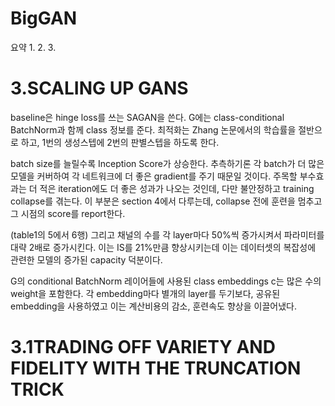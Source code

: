 BigGAN
==
요약
1.
2.
3.

3.SCALING UP GANS
==
baseline은 hinge loss를 쓰는 SAGAN을 쓴다. G에는 class-conditional BatchNorm과 함께 class 정보를 준다.
최적화는 Zhang 논문에서의 학습률을 절반으로 하고, 1번의 생성스텝에 2번의 판별스텝을 하도록 한다.

batch size를 늘릴수록 Inception Score가 상승한다.
추측하기론 각 batch가 더 많은 모델을 커버하여 각 네트워크에 더 좋은 gradient를 주기 때문일 것이다.
주목할 부수효과는 더 적은 iteration에도 더 좋은 성과가 나오는 것인데, 다만 불안정하고 training collapse를 겪는다.
이 부분은 section 4에서 다루는데, collapse 전에 훈련을 멈추고 그 시점의 score를 report한다.

(table1의 5에서 6행) 그리고 채널의 수를 각 layer마다 50%씩 증가시켜서 파라미터를 대략 2배로 증가시킨다.
이는 IS를 21%만큼 향상시키는데 이는 데이터셋의 복잡성에 관련한 모델의 증가된 capacity 덕분이다.

G의 conditional BatchNorm 레이어들에 사용된 class embeddings c는 많은 수의 weight을 포함한다.
각 embedding마다 별개의 layer를 두기보다, 공유된 embedding을 사용하였고 이는 계산비용의 감소, 훈련속도 향상을 이끌어냈다.

3.1TRADING OFF VARIETY AND FIDELITY WITH THE TRUNCATION TRICK
==


